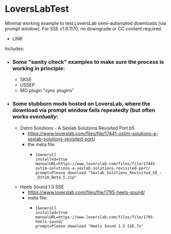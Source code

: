 # LoversLabTest
Minimal working example to test LoversLab semi-automated downloads (via prompt window). For SSE v1.6.1170, no downgrade or CC content required.
* LINK

Includes:
* ### Some "sanity check" examples to make sure the process is working in principle:
  * SKSE
  * USSEP
  * MO plugin "sync plugins"
* ### Some stubborn mods hosted on LoversLab, where the download via prompt window fails repeatedly (but often works *eventually*:
  * Ostim Solutions - A Sexlab Solutions Revisited Port b5
    * https://www.loverslab.com/files/file/17441-ostim-solutions-a-sexlab-solutions-revisited-port/
    * the meta file:
      * ```
        [General]
        installed=true
        manualURL=https://www.loverslab.com/files/file/17441-ostim-solutions-a-sexlab-solutions-revisited-port/
        prompt=Please download "Sexlab_Solutions_Revisited_SE_-_Ostim_Beta_5.zip"
        ```
  * Heels Sound 1.5 SSE
    * https://www.loverslab.com/files/file/1795-heels-sound/
    * meta file:
      * ```
        [General]
        installed=true
        manualURL=https://www.loverslab.com/files/file/1795-heels-sound/
        prompt=Please download "Heels Sound 1.5 SSE.7z"
        ```
